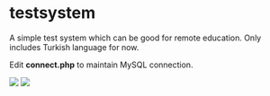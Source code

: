 # testsystem
A simple test system which can be good for remote education.
Only includes Turkish language for now.

Edit **connect.php** to maintain MySQL connection.

![](https://i.hizliresim.com/VdChSL.png)
![](https://i.hizliresim.com/bIJp5B.png)
